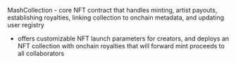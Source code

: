 MashCollection - core NFT contract that handles minting, artist payouts, establishing royalties, linking collection to onchain metadata, and updating user registry
- offers customizable NFT launch parameters for creators, and deploys an NFT collection with onchain royalties that will forward mint proceeds to all collaborators 
